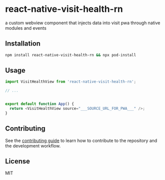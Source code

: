 # react-native-visit-health-rn

a custom webview component that injects data into visit pwa through native modules and events

## Installation

```sh
npm install react-native-visit-health-rn && npx pod-install
```

## Usage

```js
import VisitHealthView from 'react-native-visit-health-rn';

// ...


export default function App() {
  return <VisitHealthView source="___SOURCE_URL_FOR_PWA___" />;
}

```

## Contributing

See the [contributing guide](CONTRIBUTING.md) to learn how to contribute to the repository and the development workflow.

## License

MIT
